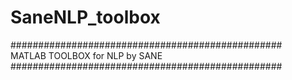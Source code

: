 # SaneNLP_toolbox

#################################################<br>
MATLAB TOOLBOX for NLP by SANE
#################################################<br>

